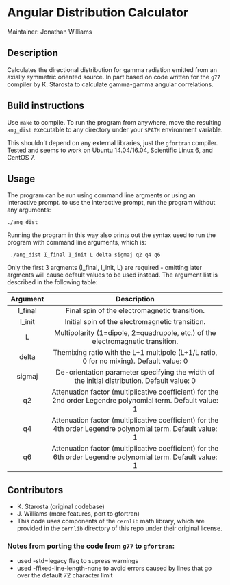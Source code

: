 # Angular Distribution Calculator

Maintainer: Jonathan Williams

## Description

Calculates the directional distribution for gamma radiation emitted from an axially symmetric oriented source.  In part based on code written for the `g77` compiler by K. Starosta to calculate gamma-gamma angular correlations.

## Build instructions

Use `make` to compile.  To run the program from anywhere, move the resulting `ang_dist` executable to any directory under your `$PATH` environment variable.

This shouldn't depend on any external libraries, just the `gfortran` compiler.  Tested and seems to work on Ubuntu 14.04/16.04, Scientific Linux 6, and CentOS 7.

## Usage

The program can be run using command line argments or using an interactive prompt.  to use the interactive prompt, run the program without any arguments:

```
./ang_dist
```

Running the program in this way also prints out the syntax used to run the program with command line arguments, which is:

```
 ./ang_dist I_final I_init L delta sigmaj q2 q4 q6
```

Only the first 3 argments (I_final, I_init, L) are required - omitting later argments will cause default values to be used instead.  The argument list is described in the following table:

|**Argument**|**Description**|
|:---:|:---:|
| I_final | Final spin of the electromagnetic transition. |
| I_init  | Initial spin of the electromagnetic transition. |
| L       | Multipolarity (1=dipole, 2=quadrupole, etc.) of the electromagnetic transition. |
| delta   | Themixing ratio with the L+1 multipole (L+1/L ratio, 0 for no mixing). Default value: 0 |
| sigmaj  | De-orientation parameter specifying the width of the initial distribution.  Default value: 0 |
| q2      | Attenuation factor (multiplicative coefficient) for the 2nd order Legendre polynomial term.  Default value: 1 |
| q4 | Attenuation factor (multiplicative coefficient) for the 4th order Legendre polynomial term.  Default value: 1 |
| q6 | Attenuation factor (multiplicative coefficient) for the 6th order Legendre polynomial term.  Default value: 1 |


## Contributors 

* K. Starosta (original codebase)
* J. Williams (more features, port to gfortran)
* This code uses components of the `cernlib` math library, which are provided in the `cernlib` directory of this repo under their original license.

### Notes from porting the code from `g77` to `gfortran`:

* used -std=legacy flag to supress warnings
* used -ffixed-line-length-none to avoid errors caused by lines that go over the default 72 character limit